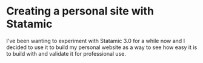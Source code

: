 # Creating a personal site with Statamic
I've been wanting to experiment with Statamic 3.0 for a while now and I decided to use it to build my personal website as a way to see how easy it is to build with and validate it for professional use. 